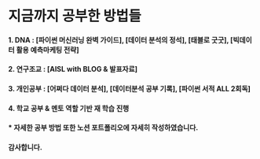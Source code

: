 # 지금까지 공부한 방법들
#### 1. DNA : [파이썬 머신러닝 완벽 가이드], [데이터 분석의 정석], [태블로 굿굿], [빅데이터 활용 예측마케팅 전략]
#### 2. 연구조교 : [AISL with BLOG & 발표자료]
#### 3. 개인공부 : [어쩌다 데이터 분석], [데이터분석 공부 기록], [파이썬 서적 ALL 2회독]
#### 4. 학교 공부 & 멘토 역할 기반 재 학습 진행
#### * 자세한 공부 방법 또한 노션 포트폴리오에 자세히 작성하였습니다.
#### 감사합니다.
